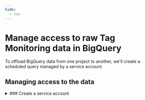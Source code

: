 ```yaml
---
hide:
  - toc
---
```


# Manage access to raw Tag Monitoring data in BigQuery
To offload BigQuery data from one project to another, we'll create a scheduled query managed by a service account.

## Managing access to the data

<details>
<summary>### Create a service account </summary>
1. In the Google Cloud console, go to the Create [service account page](https://console.cloud.google.com/projectselector2/iam-admin/serviceaccounts/create?walkthrough_id=iam--create-service-account&_ga=2.256991880.228167773.1709798988-298617199.1684135176#step_index=1).
2. Select your Google Cloud Project.
3. Enter a name for the service account.
_The Google Cloud console generates a service account ID based on this name. Edit the ID if necessary. You cannot change the ID later_.
4. Assign the **BigQuery User** IAM role.
5. Click Done to finish creating the service account.

### Managing access rights
Share the service account ID with your contact at Code Cube to confirm proper access rights management.

## Setting Up BigQuery datasets and tables

### Create the dataset

1. Open the BigQuery page in the Google Cloud console.
2. In the Explorer panel, select the project where you want to create the dataset.
3. Expand the Actions option and select 'Create dataset'.
4. Enter a unique dataset name (e.g., 'codecube-tagmonitor').
5. Select **multi-region** and **EU** for the location type.
6. Click **Create dataset**.

### Create the table for client-side monitoring

1. Select the new dataset and click **'Create table'**
2. Choose 'Empty table' as the table type.
3. Select your GCP project and newly created dataset, gave it an descriptive name like 'raw_data_client'.
4. Define the table schema as follows:    

        | Field name        | Type      | Mode |
        | :---------------- | --------- | --------
        | timestamp         | Title     |
        | initial_url       | STRING    | NULLABLE
        | url               | STRING    | NULLABLE
        | event_name        | STRING    | NULLABLE
        | event_timestamp   | STRING    | NULLABLE
        | container_version | STRING    | NULLABLE
        | container_id      | STRING    | NULLABLE
        | tag               | RECORD    | REPEATED
        | id                | STRING    | NULLABLE
        | name              | STRING    | NULLABLE
        | status            | STRING    | NULLABLE
        | channel           | STRING    | NULLABLE
        | execution_time    | STRING    | NULLABLE
        | parameters        | STRING    | REPEATED
        | key               | STRING    | NULLABLE
        | value               | STRING    | NULLABLE

4. Partitioning: Select 'No partitioning'
5. Click on **Create table**

### Create the table for server-side monitoring

1. Select the new dataset and click **'Create table'**
2. Choose 'Empty table' as the table type.
3. Select your GCP project and newly created dataset, gave it an descriptive name like 'raw_data_server'.
4. Define the table schema as follows:    
    

        | Field name        | Type      | Mode |
        | :---------------- | --------- | --------
        | timestamp         | Title     |
        | url               | STRING    | NULLABLE
        | event_name        | STRING    | NULLABLE
        | event_timestamp   | STRING    | NULLABLE
        | client_name       | STRING    | NULLABLE
        | container_version | STRING    | NULLABLE
        | container_id      | STRING    | NULLABLE
        | env_name          | STRING    | NULLABLE
        | tag               | RECORD    | REPEATED
        | id                | STRING    | NULLABLE
        | name              | STRING    | NULLABLE
        | status            | STRING    | NULLABLE
        | execution_time    | STRING    | NULLABLE
        | parameters        | STRING    | REPEATED
        | key               | STRING    | NULLABLE
        | value               | STRING    | NULLABLE

4. Partitioning: Select 'No partitioning'
5. Click on **Create table**
 
## Creating queries and scheduled jobs

### Creating Queries
Write queries to retrieve client-side and server-side data.

#### Client-side data
```sql
SELECT * FROM `code-cube.{{dataset_name}}.raw_data_client`
WHERE DATE(timestamp) = DATE(DATE_ADD(CURRENT_TIMESTAMP(), INTERVAL -1 DAY))
```

#### Server-side data

```sql
SELECT * FROM `code-cube.{{dataset_name}}.raw_data_server`
WHERE DATE(timestamp) = DATE(DATE_ADD(CURRENT_TIMESTAMP(), INTERVAL -1 DAY))
```
The {{dataset}} name is equal to the dataset name shown on the Tag Monitor configuration page.

### Create the scheduled query
Set up scheduled queries to automate data retrieval.

1. Provide details and schedule for the query (once a day)
2. Add destination details for query results.
4. Add the service account
5. Save the settings

</details>

